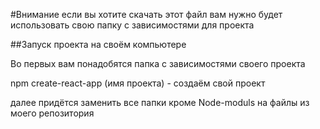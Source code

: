 #Внимание если вы хотите скачать этот  файл вам нужно будет использовать свою папку с зависимостями для проекта

##Запуск проекта на своём компьютере

Во первых вам понадобятся папка с зависимостями своего проекта

npm create-react-app (имя проекта) - создаём свой проект

далее придётся заменить все папки кроме Node-moduls на файлы из моего репозитория
